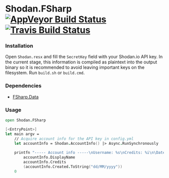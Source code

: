 # Shodan.FSharp [![AppVeyor Build Status](https://ci.appveyor.com/api/projects/status/4bjkrjqxcneubho9?svg=true)](https://ci.appveyor.com/project/cagyirey/shodan-fsharp) [![Travis Build Status](https://travis-ci.org/cagyirey/Shodan.FSharp.svg?branch=master)](https://travis-ci.org/cagyirey/Shodan.FSharp)

### Installation

Open `Shodan.resx` and fill the `SecretKey` field with your Shodan.io API key. In the current stage, this information is compiled as plaintext into the output binary so it is recommended to avoid leaving important keys on the filesystem. Run `build.sh` or `build.cmd`.

### Dependencies

* [FSharp.Data](https://fsharp.github.io/FSharp.Data/index.html)

### Usage

```fsharp
open Shodan.FSharp

[<EntryPoint>]
let main argv = 
    // Acquire account info for the API key in config.yml
    let accountInfo = Shodan.AccountInfo() |> Async.RunSynchronously
    
    printfn "----- Account info -----\nUsername: %s\nCredits: %i\n\Date created: %s\n------------------------"
        accountInfo.DisplayName
        accountInfo.Credits
        (accountInfo.Created.ToString("dd/MM/yyyy"))
    0
```